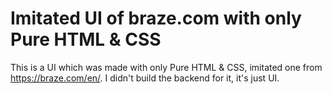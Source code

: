 # Imitated UI of braze.com with only Pure HTML & CSS
This is a UI which was made with only Pure HTML & CSS, imitated one from https://braze.com/en/.
I didn't build the backend for it, it's just UI.
``````NOTE: This is being completed now...